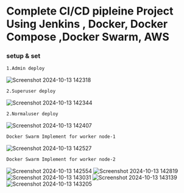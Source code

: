 # Complete CI/CD  pipleine Project Using Jenkins , Docker, Docker Compose ,Docker Swarm, AWS 
### setup & set 
```bash
1.Admin deploy
```
 

![Screenshot 2024-10-13 142318](https://github.com/user-attachments/assets/94bea43c-c8d4-40a8-bd12-2e94a232ffe3)
```bash
2.Superuser deploy
```
 
![Screenshot 2024-10-13 142344](https://github.com/user-attachments/assets/d407aceb-43c3-40a3-810b-c96c7aa31ca8)
```bash
2.Normaluser deploy
```
![Screenshot 2024-10-13 142407](https://github.com/user-attachments/assets/a9591b48-beaa-4916-a8d8-3fe7a4730582)
```bash
Docker Swarm Implement for worker node-1
```
![Screenshot 2024-10-13 142527](https://github.com/user-attachments/assets/da58ff7e-5cff-4877-a90a-ad88ef2065c3)
```bash
Docker Swarm Implement for worker node-2
```
![Screenshot 2024-10-13 142554](https://github.com/user-attachments/assets/28499d27-311b-4d1b-91ff-d2966030acc5)
![Screenshot 2024-10-13 142819](https://github.com/user-attachments/assets/cb544e6b-f7ad-4454-8c9c-14959e31aa7d)
![Screenshot 2024-10-13 143031](https://github.com/user-attachments/assets/f8269cdb-d94e-4750-aca7-d35b6450867f)
![Screenshot 2024-10-13 143139](https://github.com/user-attachments/assets/906c93f4-b786-459d-a679-e504b7429771)
![Screenshot 2024-10-13 143205](https://github.com/user-attachments/assets/8b2993b8-bf3b-4245-970f-4e4afde576b2)
